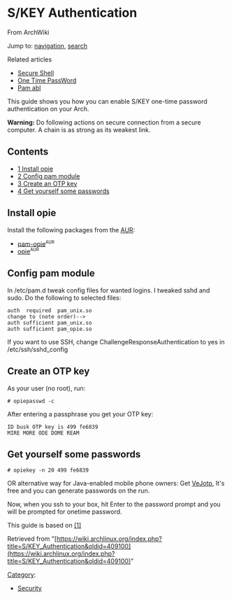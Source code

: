 # S/KEY Authentication

From ArchWiki

Jump to: [navigation](#column-one), [search](#searchInput)

Related articles

*   [Secure Shell](/index.php/Secure_Shell "Secure Shell")
*   [One Time PassWord](/index.php/One_Time_PassWord "One Time PassWord")
*   [Pam abl](/index.php/Pam_abl "Pam abl")

This guide shows you how you can enable S/KEY one-time password authentication on your Arch.

**Warning:** Do following actions on secure connection from a secure computer. A chain is as strong as its weakest link.

## Contents

*   [1 Install opie](#Install_opie)
*   [2 Config pam module](#Config_pam_module)
*   [3 Create an OTP key](#Create_an_OTP_key)
*   [4 Get yourself some passwords](#Get_yourself_some_passwords)

## Install opie

Install the following packages from the [AUR](/index.php/AUR "AUR"):

*   [pam-opie](https://aur.archlinux.org/packages/pam-opie/)<sup><small>AUR</small></sup>
*   [opie](https://aur.archlinux.org/packages/opie/)<sup><small>AUR</small></sup>

## Config pam module

In /etc/pam.d tweak config files for wanted logins. I tweaked sshd and sudo. Do the following to selected files:

```
auth  required  pam_unix.so
change to (note order)-->
auth sufficient pam_unix.so
auth sufficient pam_opie.so

```

If you want to use SSH, change ChallengeResponseAuthentication to yes in /etc/ssh/sshd_config

## Create an OTP key

As your user (no root), run:

```
# opiepasswd -c

```

After entering a passphrase you get your OTP key:

```
ID busk OTP key is 499 fe6839
MIRE MORE ODE DOME REAM

```

## Get yourself some passwords

```
# opiekey -n 20 499 fe6839

```

OR alternative way for Java-enabled mobile phone owners: Get [VeJotp](http://fatsquirrel.org/software/vejotp/), It's free and you can generate passwords on the run.

Now, when you ssh to your box, hit Enter to the password prompt and you will be prompted for onetime password.

This guide is based on [[1]](http://busk.blogs.lysator.liu.se/2009/12/12/skey-one-time-passwords-using-opie/)

Retrieved from "[https://wiki.archlinux.org/index.php?title=S/KEY_Authentication&oldid=409100](https://wiki.archlinux.org/index.php?title=S/KEY_Authentication&oldid=409100)"

[Category](/index.php/Special:Categories "Special:Categories"):

*   [Security](/index.php/Category:Security "Category:Security")